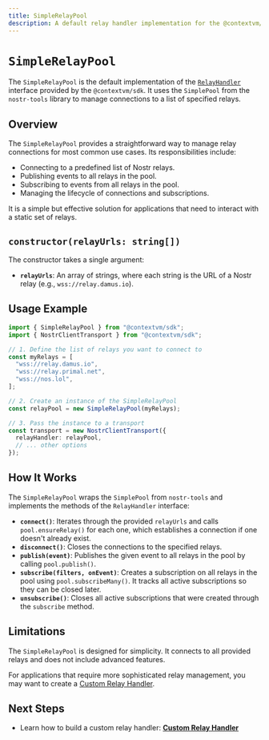 ```yaml
---
title: SimpleRelayPool
description: A default relay handler implementation for the @contextvm/sdk.
---
```


# `SimpleRelayPool`

The `SimpleRelayPool` is the default implementation of the [`RelayHandler`](/relay/relay-handler-interface) interface provided by the `@contextvm/sdk`. It uses the `SimplePool` from the `nostr-tools` library to manage connections to a list of specified relays.

## Overview

The `SimpleRelayPool` provides a straightforward way to manage relay connections for most common use cases. Its responsibilities include:

- Connecting to a predefined list of Nostr relays.
- Publishing events to all relays in the pool.
- Subscribing to events from all relays in the pool.
- Managing the lifecycle of connections and subscriptions.

It is a simple but effective solution for applications that need to interact with a static set of relays.

## `constructor(relayUrls: string[])`

The constructor takes a single argument:

- **`relayUrls`**: An array of strings, where each string is the URL of a Nostr relay (e.g., `wss://relay.damus.io`).

## Usage Example

```typescript
import { SimpleRelayPool } from "@contextvm/sdk";
import { NostrClientTransport } from "@contextvm/sdk";

// 1. Define the list of relays you want to connect to
const myRelays = [
  "wss://relay.damus.io",
  "wss://relay.primal.net",
  "wss://nos.lol",
];

// 2. Create an instance of the SimpleRelayPool
const relayPool = new SimpleRelayPool(myRelays);

// 3. Pass the instance to a transport
const transport = new NostrClientTransport({
  relayHandler: relayPool,
  // ... other options
});
```

## How It Works

The `SimpleRelayPool` wraps the `SimplePool` from `nostr-tools` and implements the methods of the `RelayHandler` interface:

- **`connect()`**: Iterates through the provided `relayUrls` and calls `pool.ensureRelay()` for each one, which establishes a connection if one doesn't already exist.
- **`disconnect()`**: Closes the connections to the specified relays.
- **`publish(event)`**: Publishes the given event to all relays in the pool by calling `pool.publish()`.
- **`subscribe(filters, onEvent)`**: Creates a subscription on all relays in the pool using `pool.subscribeMany()`. It tracks all active subscriptions so they can be closed later.
- **`unsubscribe()`**: Closes all active subscriptions that were created through the `subscribe` method.

## Limitations

The `SimpleRelayPool` is designed for simplicity. It connects to all provided relays and does not include advanced features.

For applications that require more sophisticated relay management, you may want to create a [Custom Relay Handler](/relay/custom-relay-handler).

## Next Steps

- Learn how to build a custom relay handler: **[Custom Relay Handler](/relay/custom-relay-handler)**
